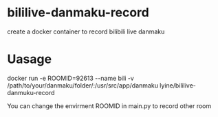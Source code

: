 # bililive-danmaku-record
create a docker container to record bilibili live danmaku

# Uasage
docker run -e ROOMID=92613 --name bili -v /path/to/your/danmaku/folder/:/usr/src/app/danmaku lyine/bililive-danmuku-record

You can change the envirment ROOMID in main.py to record other room 
